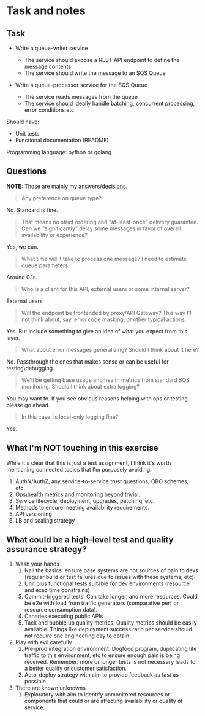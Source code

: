 # Task and notes

## Task

- Write a queue-writer service
    - The service should expose a REST API endpoint to define the message contents
    - The service should write the message to an SQS Queue

- Write a queue-processor service for the SQS Queue
    - The service reads messages from the queue
    - The service should ideally handle batching, concurrent processing, error conditions etc.

Should have:

- Unit tests
- Functional documentation (README)

Programming language: python or golang


## Questions
**NOTE:** Those are mainly my answers/decisions.

> Any preference on queue type?

No. Standard is fine. 

> That means no strict ordering and "at-least-once" delivery guarantee. Can we "significantly" delay some messages in favor of overall availability or experience?

Yes, we can.

> What time will it take to process one message? I need to estimate queue parameters.

Around 0.1s.

> Who is a client for this API, external users or some internal server?

External users

> Will the endpoint be frontended by proxy/API Gateway? This way I'll not think about, say, error code masking, or other typical actions.

Yes. But include something to give an idea of what you expect from this layer. 

> What about error messages generalizing? Should I think about it here?

No. Passthrough the ones that makes sense or can be useful for testing\debugging.

> We'll be getting base usage and health metrics from standard SQS monitoring. Should I think about extra logging?

You may want to. If you see obvious reasons helping with ops or testing - please go ahead.

> In this case, is local-only logging fine?

Yes.


## What I'm NOT touching in this exercise

While it's clear that this is just a test assignment, I think it's worth mentioning connected topics that I'm purposely avoiding.

1. AuthN/AuthZ, any service-to-service trust questions, OBO schemes, etc.
2. Ops\health metrics and monitoring beyond trivial.
3. Service lifecycle, deployment, upgrades, patching, etc.
4. Methods to ensure meeting availability requirements.
5. API versioning
6. LB and scaling strategy


## What could be a high-level test and quality assurance strategy?

1. Wash your hands
    1. Nail the basics: ensure base systems are not sources of pain to devs (regular build or test failures due to issues with these systems, etc).
    2. Unit plus functional tests suitable for dev environments (resource and exec time constrains)
    3. Commit-triggered tests. Can take longer, and more resources. Could be e2e with load from traffic generators (comparative perf or resource consumption data).
    4. Canaries executing public APIs
    5. Tack and bubble up quality metrics. Quality metrics should be easily available. Things like deployment success ratio per service should not require one engineering day to obtain.
2. Play with evil carefully
    1. Pre-prod integration environment. Dogfood program, duplicating life traffic to this environment, etc to ensure enough pain is being received. Remember: more or longer tests is not necessary leads to a better quality or customer satisfaction. 
    2. Auto-deploy strategy with aim to provide feedback as fast as possible.
3. There are known unknowns
    1. Exploratory with aim to identify unmonitored resources or components that could or are affecting availability or quality of service.

